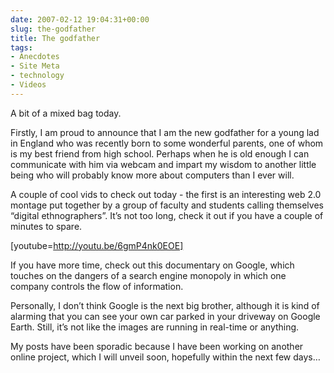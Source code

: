 ```yaml
---
date: 2007-02-12 19:04:31+00:00
slug: the-godfather
title: The godfather
tags:
- Anecdotes
- Site Meta
- technology
- Videos
---
```


A bit of a mixed bag today.

Firstly, I am proud to announce that I am the new godfather for a young lad in England who was recently born to some wonderful parents, one of whom is my best friend from high school. Perhaps when he is old enough I can communicate with him via webcam and impart my wisdom to another little being who will probably know more about computers than I ever will.

A couple of cool vids to check out today - the first is an interesting web 2.0 montage put together by a group of faculty and students calling themselves “digital ethnographers”. It’s not too long, check it out if you have a couple of minutes to spare.

[youtube=http://youtu.be/6gmP4nk0EOE]

If you have more time, check out this documentary on Google, which touches on the dangers of a search engine monopoly in which one company controls the flow of information.

Personally, I don’t think Google is the next big brother, although it is kind of alarming that you can see your own car parked in your driveway on Google Earth. Still, it’s not like the images are running in real-time or anything.

My posts have been sporadic because I have been working on another online project, which I will unveil soon, hopefully within the next few days…
